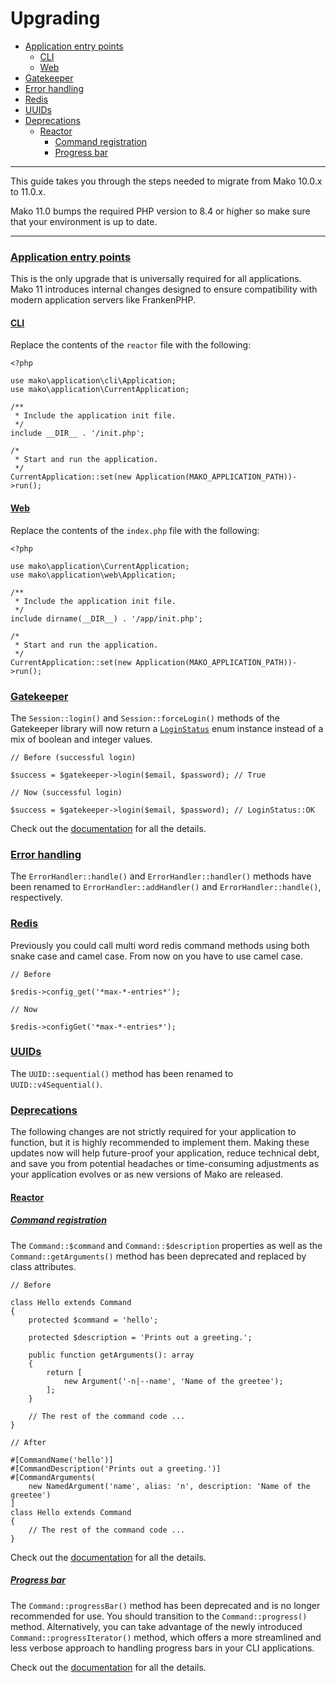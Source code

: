 # Upgrading

* [Application entry points](#application_entry_points)
    - [CLI](#application_entry_points:cli)
    - [Web](##application_entry_points:web)
* [Gatekeeper](#gatekeeper)
* [Error handling](#error_handling)
* [Redis](#redis)
* [UUIDs](#uuids)
* [Deprecations](#deprecations)
    - [Reactor](#deprecations:reactor:command_registration)
        - [Command registration](#deprecations:reactor:command_registration)
        - [Progress bar](#deprecations:reactor:progress_bar)

--------------------------------------------------------

This guide takes you through the steps needed to migrate from Mako 10.0.x to 11.0.x.

Mako 11.0 bumps the required PHP version to 8.4 or higher so make sure that your environment is up to date.

--------------------------------------------------------

### <a id="application_entry_points" href="#application_entry_points">Application entry points</a>

This is the only upgrade that is universally required for all applications. Mako 11 introduces internal changes designed to ensure compatibility with modern application servers like FrankenPHP.

#### <a id="application_entry_points:cli" href="#application_entry_points:cli">CLI</a>

Replace the contents of the `reactor` file with the following:

```
<?php

use mako\application\cli\Application;
use mako\application\CurrentApplication;

/**
 * Include the application init file.
 */
include __DIR__ . '/init.php';

/*
 * Start and run the application.
 */
CurrentApplication::set(new Application(MAKO_APPLICATION_PATH))->run();
```

#### <a id="application_entry_points:web" href="#application_entry_points:web">Web</a>

Replace the contents of the `index.php` file with the following:

```
<?php

use mako\application\CurrentApplication;
use mako\application\web\Application;

/**
 * Include the application init file.
 */
include dirname(__DIR__) . '/app/init.php';

/*
 * Start and run the application.
 */
CurrentApplication::set(new Application(MAKO_APPLICATION_PATH))->run();
```

### <a id="gatekeeper" href="#gatekeeper">Gatekeeper</a>

The ```Session::login()``` and ```Session::forceLogin()``` methods of the Gatekeeper library will now return a [`LoginStatus`](:base_url:/docs/:version:/security:gatekeeper#authentication) enum instance instead of a mix of boolean and integer values.

```
// Before (successful login)

$success = $gatekeeper->login($email, $password); // True

// Now (successful login)

$success = $gatekeeper->login($email, $password); // LoginStatus::OK
```

Check out the [documentation](:base_url:/docs/:version:/security:gatekeeper#authentication) for all the details.

### <a id="error_handling" href="#error_handling">Error handling</a>

The `ErrorHandler::handle()` and `ErrorHandler::handler()` methods have been renamed to `ErrorHandler::addHandler()` and `ErrorHandler::handle()`, respectively.

### <a id="redis" href="#redis">Redis</a>

Previously you could call multi word redis command methods using both snake case and camel case. From now on you have to use camel case.

```
// Before

$redis->config_get('*max-*-entries*');

// Now

$redis->configGet('*max-*-entries*');
```

### <a id="uuids" href="#uuids">UUIDs</a>

The `UUID::sequential()` method has been renamed to ```UUID::v4Sequential()```.

### <a id="deprecations" href="#deprecations">Deprecations</a>

The following changes are not strictly required for your application to function, but it is highly recommended to implement them. Making these updates now will help future-proof your application, reduce technical debt, and save you from potential headaches or time-consuming adjustments as your application evolves or as new versions of Mako are released.

#### <a id="deprecations:reactor" href="#deprecations:reactor">Reactor</a>

##### <a id="deprecations:reactor:command_registration" href="#deprecations:reactor:command_registration">Command registration</a>

The `Command::$command` and `Command::$description` properties as well as the `Command::getArguments()` method has been deprecated and replaced by class attributes.

```
// Before

class Hello extends Command
{
	protected $command = 'hello';

	protected $description = 'Prints out a greeting.';

    public function getArguments(): array
    {
        return [
            new Argument('-n|--name', 'Name of the greetee');
        ];
    }

    // The rest of the command code ...
}

// After

#[CommandName('hello')]
#[CommandDescription('Prints out a greeting.')]
#[CommandArguments(
    new NamedArgument('name', alias: 'n', description: 'Name of the greetee')
]
class Hello extends Command
{
	// The rest of the command code ...
}
```

Check out the [documentation](:base_url:/docs/:version:/command-line:commands#basics:registering-commands) for all the details.

##### <a id="deprecations:reactor:progress_bar" href="#deprecations:reactor:progress_bar">Progress bar</a>

The `Command::progressBar()` method has been deprecated and is no longer recommended for use. You should transition to the `Command::progress()` method. Alternatively, you can take advantage of the newly introduced `Command::progressIterator()` method, which offers a more streamlined and less verbose approach to handling progress bars in your CLI applications. 

Check out the [documentation](:base_url:/docs/:version:/command-line:commands#output:components) for all the details.